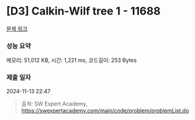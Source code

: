 # [D3] Calkin-Wilf tree 1 - 11688 

[문제 링크](https://swexpertacademy.com/main/code/problem/problemDetail.do?contestProbId=AXgZSOn6ApIDFASW) 

### 성능 요약

메모리: 51,012 KB, 시간: 1,221 ms, 코드길이: 253 Bytes

### 제출 일자

2024-11-13 22:47



> 출처: SW Expert Academy, https://swexpertacademy.com/main/code/problem/problemList.do